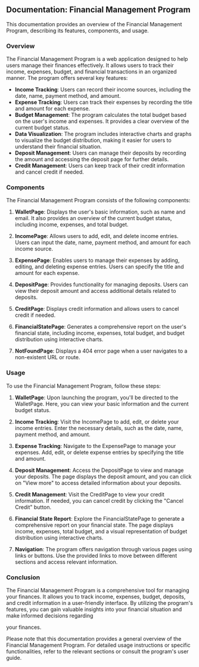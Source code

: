 ## Documentation: Financial Management Program

This documentation provides an overview of the Financial Management Program, describing its features, components, and usage.

### Overview

The Financial Management Program is a web application designed to help users manage their finances effectively. It allows users to track their income, expenses, budget, and financial transactions in an organized manner. The program offers several key features:

- **Income Tracking**: Users can record their income sources, including the date, name, payment method, and amount.
- **Expense Tracking**: Users can track their expenses by recording the title and amount for each expense.
- **Budget Management**: The program calculates the total budget based on the user's income and expenses. It provides a clear overview of the current budget status.
- **Data Visualization**: The program includes interactive charts and graphs to visualize the budget distribution, making it easier for users to understand their financial situation.
- **Deposit Management**: Users can manage their deposits by recording the amount and accessing the deposit page for further details.
- **Credit Management**: Users can keep track of their credit information and cancel credit if needed.

### Components

The Financial Management Program consists of the following components:

1. **WalletPage**: Displays the user's basic information, such as name and email. It also provides an overview of the current budget status, including income, expenses, and total budget.

2. **IncomePage**: Allows users to add, edit, and delete income entries. Users can input the date, name, payment method, and amount for each income source.

3. **ExpensePage**: Enables users to manage their expenses by adding, editing, and deleting expense entries. Users can specify the title and amount for each expense.

4. **DepositPage**: Provides functionality for managing deposits. Users can view their deposit amount and access additional details related to deposits.

5. **CreditPage**: Displays credit information and allows users to cancel credit if needed.

6. **FinancialStatePage**: Generates a comprehensive report on the user's financial state, including income, expenses, total budget, and budget distribution using interactive charts.

7. **NotFoundPage**: Displays a 404 error page when a user navigates to a non-existent URL or route.

### Usage

To use the Financial Management Program, follow these steps:

1. **WalletPage**: Upon launching the program, you'll be directed to the WalletPage. Here, you can view your basic information and the current budget status.

2. **Income Tracking**: Visit the IncomePage to add, edit, or delete your income entries. Enter the necessary details, such as the date, name, payment method, and amount.

3. **Expense Tracking**: Navigate to the ExpensePage to manage your expenses. Add, edit, or delete expense entries by specifying the title and amount.

4. **Deposit Management**: Access the DepositPage to view and manage your deposits. The page displays the deposit amount, and you can click on "View more" to access detailed information about your deposits.

5. **Credit Management**: Visit the CreditPage to view your credit information. If needed, you can cancel credit by clicking the "Cancel Credit" button.

6. **Financial State Report**: Explore the FinancialStatePage to generate a comprehensive report on your financial state. The page displays income, expenses, total budget, and a visual representation of budget distribution using interactive charts.

7. **Navigation**: The program offers navigation through various pages using links or buttons. Use the provided links to move between different sections and access relevant information.

### Conclusion

The Financial Management Program is a comprehensive tool for managing your finances. It allows you to track income, expenses, budget, deposits, and credit information in a user-friendly interface. By utilizing the program's features, you can gain valuable insights into your financial situation and make informed decisions regarding

 your finances.

Please note that this documentation provides a general overview of the Financial Management Program. For detailed usage instructions or specific functionalities, refer to the relevant sections or consult the program's user guide.